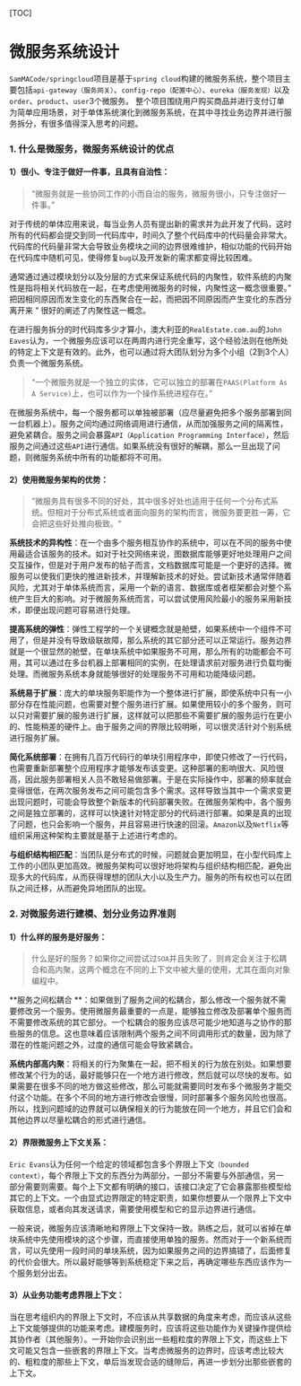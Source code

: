 [TOC]

#  微服务系统设计

`SamMACode/springcloud`项目是基于`spring cloud`构建的微服务系统，整个项目主要包括`api-gateway（服务网关）`、`config-repo（配置中心）`、`eureka（服务发现）`以及`order`、`product`、`user`3个微服务。 整个项目围绕用户购买商品并进行支付订单为简单应用场景，对于单体系统演化到微服务系统，在其中寻找业务边界并进行服务拆分，有很多值得深入思考的问题。

### 1. 什么是微服务，微服务系统设计的优点

#### 1）很小、专注于做好一件事，且具有自治性：

> “微服务就是一些协同工作的小而自治的服务，微服务很小，只专注做好一件事。”

对于传统的单体应用来说，每当业务人员有提出新的需求并为此开发了代码，这时所有的代码都会提交到同一代码库中，时间久了整个代码库中的代码量会非常大。代码库的代码量非常大会导致业务模块之间的边界很难维护，相似功能的代码开始在代码库中随机可见，使得修复`bug`以及开发新的需求都变得比较困难。

通常通过通过模块划分以及分层的方式来保证系统代码的内聚性，软件系统的内聚性是指将相关代码放在一起，在考虑使用微服务的时候，内聚性这一概念很重要。” 把因相同原因而发生变化的东西聚合在一起，而把因不同原因而产生变化的东西分离开来  “ 很好的阐述了内聚性这一概念。

在进行服务拆分的时代码库多少才算小，澳大利亚的`RealEstate.com.au`的`John Eaves`认为，一个微服务应该可以在两周内进行完全重写，这个经验法则在他所处的特定上下文是有效的。此外，也可以通过将大团队划分为多个小组（2到3个人）负责一个微服务系统。

> “一个微服务就是一个独立的实体，它可以独立的部署在`PAAS(Platform As A Service)`上，也可以作为一个操作系统进程存在。”

在微服务系统中，每一个服务都可以单独被部署（应尽量避免把多个服务部署到同一台机器上）。服务之间均通过网络调用进行通信，从而加强服务之间的隔离性，避免紧耦合。服务之间会暴露`API（Application Programming Interface）`，然后服务之间通过这些`API`进行通信。如果系统没有很好的解耦，那么一旦出现了问题，则微服务系统中所有的功能都将不可用。


#### 2）使用微服务架构的优势：

> ”微服务具有很多不同的好处，其中很多好处也适用于任何一个分布式系统。但相对于分布式系统或者面向服务的架构而言，微服务要更胜一筹，它会把这些好处推向极致。“

**系统技术的异构性**：在一个由多个服务相互协作的系统中，可以在不同的服务中使用最适合该服务的技术。如对于社交网络来说，图数据库能够更好地处理用户之间交互操作，但是对于用户发布的帖子而言，文档数据库可能是一个更好的选择。微服务可以使我们更快的推进新技术，并理解新技术的好处。尝试新技术通常伴随着风险，尤其对于单体系统而言，采用一个新的语言、数据库或者框架都会对整个系统产生巨大的影响。对于微服务系统而言，可以尝试使用风险最小的服务采用新技术，即便出现问题可容易进行处理。

**提高系统的弹性**：弹性工程学的一个关键概念就是舱壁，如果系统中一个组件不可用了，但是并没有导致级联故障，那么系统的其它部分还可以正常运行。服务边界就是一个很显然的舱壁，在单块系统中如果服务不可用，那么所有的功能都会不可用，其可以通过在多台机器上部署相同的实例，在处理请求前对服务进行负载均衡处理。而微服务系统本身就能够很好的处理服务不可用和功能降级问题。

**系统易于扩展**：庞大的单块服务职能作为一个整体进行扩展，即使系统中只有一小部分存在性能问题，也需要对整个服务进行扩展。如果使用较小的多个服务，则可以只对需要扩展的服务进行扩展，这样就可以把那些不需要扩展的服务运行在更小的、性能稍差的硬件上。由于服务之间的界限比较明晰，可以很灵活针对个别系统进行服务扩展。

**简化系统部署**：在拥有几百万代码行的单块引用程序中，即使只修改了一行代码，也需要重新部署整个应用程序才能够发布该变更。这种部署的影响很大、风险很高，因此服务部署相关人员不敢轻易做部署。于是在实际操作中，部署的频率就会变得很低，在两次服务发布之间可能包含多个需求。这样导致当其中一个需求变更出现问题时，可能会导致整个新版本的代码部署失败。在微服务架构中，各个服务之间是独立部署的，这样可以快速针对特定部分的代码进行部署。如果是真的出现了问题，也只会影响一个服务，并且容易进行快速的回滚。`Amazon`以及`Netflix`等组织采用这种架构主要就是基于上述进行考虑的。

**与组织结构相匹配**：当团队是分布式的时候，问题就会更加明显，在小型代码库上工作的小团队更加高效。微服务架构可以很好地将架构与组织结构相匹配，避免出现多大的代码库，从而获得理想的团队大小以及生产力。服务的所有权也可以在团队之间迁移，从而避免异地团队的出现。



### 2. 对微服务进行建模、划分业务边界准则
#### 1）什么样的服务是好服务：
> 什么是好的服务？如果你之间尝试过`SOA`并且失败了，则肯定会关注于松耦合和高内聚，这两个概念在不同的上下文中被大量的使用，尤其在面向对象编程中。

**服务之间松耦合 **：如果做到了服务之间的松耦合，那么修改一个服务就不需要修改另一个服务。使用微服务最重要的一点是，能够独立修改及部署单个服务而不需要修改系统的其它部分。一个松耦合的服务应该尽可能少地知道与之协作的那些服务的信息。这也意味着应该限制两个服务之间不同调用形式的数量，因为除了潜在的性能问题之外，过度的通信可能会导致紧耦合。

**系统内部高内聚**：将相关的行为聚集在一起，把不相关的行为放在别处。如果想要修改某个行为的话，最好能够只在一个地方进行修改，然后就可以尽快的发布。如果需要在很多不同的地方做这些修改，那么可能就需要同时发布多个微服务才能交付这个功能。在多个不同的地方进行修改会很慢，同时部署多个服务风险也很高。所以，找到问题域的边界就可以确保相关的行为能放在同一个地方，并且它们会和其他边界以尽量松耦合的形式进行通信。

#### 2）界限微服务上下文关系：
`Eric Evans`认为任何一个给定的领域都包含多个界限上下文`（bounded context）`，每个界限上下文的东西分为两部分，一部分不需要与外部通信，另一部分需要则需要。每个上下文都有明确的接口，该接口决定了它会暴露那些模型给其它的上下文。一个由显式边界限定的特定职责，如果你想要从一个限界上下文中获取信息，或者向其发送请求，需要使用模型和它的显示边界进行通信。

一般来说，微服务应该清晰地和界限上下文保持一致。熟练之后，就可以省掉在单块系统中先使用模块的这个步骤，而直接使用单独的服务。然而对于一个新系统而言，可以先使用一段时间的单块系统，因为如果服务之间的边界搞错了，后面修复的代价会很大。所以最好能够等到系统稳定下来之后，再确定哪些东西应该作为一个服务划分出去。

#### 3）从业务功能考虑界限上下文：

当在思考组织内的界限上下文时，不应该从共享数据的角度来考虑，而应该从这些上下文能够提供的功能来考虑。建模服务时，应该将这些功能作为关键操作提供给其协作者（其他服务）。一开始你会识别出一些粗粒度的界限上下文，而这些上下文可能又包含一些嵌套的界限上下文。当考虑微服务的边界时，应该考虑比较大的、粗粒度的那些上下文，单后当发现合适的缝隙后，再进一步划分出那些嵌套的上下文。




